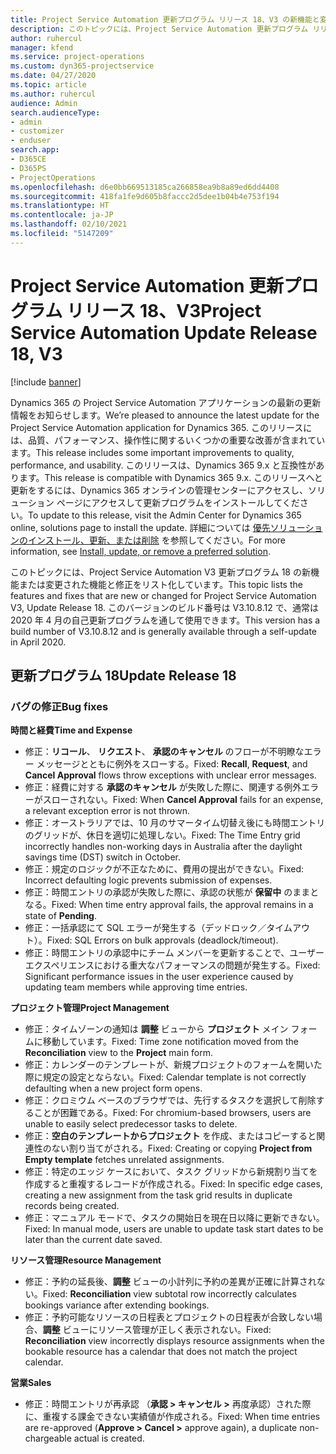 ```yaml
---
title: Project Service Automation 更新プログラム リリース 18、V3 の新機能と変更点
description: このトピックには、Project Service Automation 更新プログラム リリース 18、V3 で利用可能な機能と修正をリスト化しています。
author: ruhercul
manager: kfend
ms.service: project-operations
ms.custom: dyn365-projectservice
ms.date: 04/27/2020
ms.topic: article
ms.author: ruhercul
audience: Admin
search.audienceType:
- admin
- customizer
- enduser
search.app:
- D365CE
- D365PS
- ProjectOperations
ms.openlocfilehash: d6e0bb669513185ca266858ea9b8a89ed6dd4408
ms.sourcegitcommit: 418fa1fe9d605b8faccc2d5dee1b04b4e753f194
ms.translationtype: HT
ms.contentlocale: ja-JP
ms.lasthandoff: 02/10/2021
ms.locfileid: "5147209"
---
```

# <a name="project-service-automation-update-release-18-v3"></a><span data-ttu-id="68525-103">Project Service Automation 更新プログラム リリース 18、V3</span><span class="sxs-lookup"><span data-stu-id="68525-103">Project Service Automation Update Release 18, V3</span></span>

[!include [banner](../includes/psa-now-project-operations.md)]

<span data-ttu-id="68525-104">Dynamics 365 の Project Service Automation アプリケーションの最新の更新情報をお知らせします。</span><span class="sxs-lookup"><span data-stu-id="68525-104">We’re pleased to announce the latest update for the Project Service Automation application for Dynamics 365.</span></span> <span data-ttu-id="68525-105">このリリースには、品質、パフォーマンス、操作性に関するいくつかの重要な改善が含まれています。</span><span class="sxs-lookup"><span data-stu-id="68525-105">This release includes some important improvements to quality, performance, and usability.</span></span> <span data-ttu-id="68525-106">このリリースは、Dynamics 365 9.x と互換性があります。</span><span class="sxs-lookup"><span data-stu-id="68525-106">This release is compatible with Dynamics 365 9.x.</span></span> <span data-ttu-id="68525-107">このリリースへと更新をするには、Dynamics 365 オンラインの管理センターにアクセスし、ソリューション ページにアクセスして更新プログラムをインストールしてください。</span><span class="sxs-lookup"><span data-stu-id="68525-107">To update to this release, visit the Admin Center for Dynamics 365 online, solutions page to install the update.</span></span> <span data-ttu-id="68525-108">詳細については [優先ソリューションのインストール、更新、または削除](https://docs.microsoft.com/power-platform/admin/install-remove-preferred-solution) を参照してください。</span><span class="sxs-lookup"><span data-stu-id="68525-108">For more information, see [Install, update, or remove a preferred solution](https://docs.microsoft.com/power-platform/admin/install-remove-preferred-solution).</span></span>

<span data-ttu-id="68525-109">このトピックには、Project Service Automation V3 更新プログラム 18 の新機能または変更された機能と修正をリスト化しています。</span><span class="sxs-lookup"><span data-stu-id="68525-109">This topic lists the features and fixes that are new or changed for Project Service Automation V3, Update Release 18.</span></span> <span data-ttu-id="68525-110">このバージョンのビルド番号は V3.10.8.12 で、通常は 2020 年 4 月の自己更新プログラムを通して使用できます。</span><span class="sxs-lookup"><span data-stu-id="68525-110">This version has a build number of V3.10.8.12 and is generally available through a self-update in April 2020.</span></span>

## <a name="update-release-18"></a><span data-ttu-id="68525-111">更新プログラム 18</span><span class="sxs-lookup"><span data-stu-id="68525-111">Update Release 18</span></span>

### <a name="bug-fixes"></a><span data-ttu-id="68525-112">バグの修正</span><span class="sxs-lookup"><span data-stu-id="68525-112">Bug fixes</span></span>

<span data-ttu-id="68525-113">**時間と経費**</span><span class="sxs-lookup"><span data-stu-id="68525-113">**Time and Expense**</span></span>

- <span data-ttu-id="68525-114">修正：**リコール**、 **リクエスト**、 **承認のキャンセル** のフローが不明瞭なエラー メッセージとともに例外をスローする。</span><span class="sxs-lookup"><span data-stu-id="68525-114">Fixed: **Recall**, **Request**, and **Cancel Approval** flows throw exceptions with unclear error messages.</span></span>
- <span data-ttu-id="68525-115">修正：経費に対する **承認のキャンセル** が失敗した際に、関連する例外エラーがスローされない。</span><span class="sxs-lookup"><span data-stu-id="68525-115">Fixed: When **Cancel Approval** fails for an expense, a relevant exception error is not thrown.</span></span>
- <span data-ttu-id="68525-116">修正：オーストラリアでは、10 月のサマータイム切替え後にも時間エントリのグリッドが、休日を適切に処理しない。</span><span class="sxs-lookup"><span data-stu-id="68525-116">Fixed: The Time Entry grid incorrectly handles non-working days in Australia after the daylight savings time (DST) switch in October.</span></span>
- <span data-ttu-id="68525-117">修正：規定のロジックが不正なために、費用の提出ができない。</span><span class="sxs-lookup"><span data-stu-id="68525-117">Fixed: Incorrect defaulting logic prevents submission of expenses.</span></span>
- <span data-ttu-id="68525-118">修正：時間エントリの承認が失敗した際に、承認の状態が **保留中** のままとなる。</span><span class="sxs-lookup"><span data-stu-id="68525-118">Fixed: When time entry approval fails, the approval remains in a state of **Pending**.</span></span>
- <span data-ttu-id="68525-119">修正：一括承認にて SQL エラーが発生する（デッドロック／タイムアウト）。</span><span class="sxs-lookup"><span data-stu-id="68525-119">Fixed: SQL Errors on bulk approvals (deadlock/timeout).</span></span>
- <span data-ttu-id="68525-120">修正：時間エントリの承認中にチーム メンバーを更新することで、ユーザー エクスペリエンスにおける重大なパフォーマンスの問題が発生する。</span><span class="sxs-lookup"><span data-stu-id="68525-120">Fixed: Significant performance issues in the user experience caused by updating team members while approving time entries.</span></span>

<span data-ttu-id="68525-121">**プロジェクト管理**</span><span class="sxs-lookup"><span data-stu-id="68525-121">**Project Management**</span></span>

- <span data-ttu-id="68525-122">修正：タイムゾーンの通知は **調整** ビューから **プロジェクト** メイン フォームに移動しています。</span><span class="sxs-lookup"><span data-stu-id="68525-122">Fixed: Time zone notification moved from the **Reconciliation** view to the **Project** main form.</span></span>
- <span data-ttu-id="68525-123">修正：カレンダーのテンプレートが、新規プロジェクトのフォームを開いた際に規定の設定とならない。</span><span class="sxs-lookup"><span data-stu-id="68525-123">Fixed: Calendar template is not correctly defaulting when a new project form opens.</span></span>
- <span data-ttu-id="68525-124">修正：クロミウム ベースのブラウザでは、先行するタスクを選択して削除することが困難である。</span><span class="sxs-lookup"><span data-stu-id="68525-124">Fixed: For chromium-based browsers, users are unable to easily select predecessor tasks to delete.</span></span>
- <span data-ttu-id="68525-125">修正：**空白のテンプレートからプロジェクト** を作成、またはコピーすると関連性のない割り当てがされる。</span><span class="sxs-lookup"><span data-stu-id="68525-125">Fixed: Creating or copying **Project from Empty template** fetches unrelated assignments.</span></span>
- <span data-ttu-id="68525-126">修正：特定のエッジ ケースにおいて、タスク グリッドから新規割り当てを作成すると重複するレコードが作成される。</span><span class="sxs-lookup"><span data-stu-id="68525-126">Fixed: In specific edge cases, creating a new assignment from the task grid results in duplicate records being created.</span></span>
- <span data-ttu-id="68525-127">修正：マニュアル モードで、タスクの開始日を現在日以降に更新できない。</span><span class="sxs-lookup"><span data-stu-id="68525-127">Fixed: In manual mode, users are unable to update task start dates to be later than the current date saved.</span></span>

<span data-ttu-id="68525-128">**リソース管理**</span><span class="sxs-lookup"><span data-stu-id="68525-128">**Resource Management**</span></span>

- <span data-ttu-id="68525-129">修正：予約の延長後、**調整** ビューの小計列に予約の差異が正確に計算されない。</span><span class="sxs-lookup"><span data-stu-id="68525-129">Fixed: **Reconciliation** view subtotal row incorrectly calculates bookings variance after extending bookings.</span></span>
- <span data-ttu-id="68525-130">修正：予約可能なリソースの日程表とプロジェクトの日程表が合致しない場合、**調整** ビューにリソース管理が正しく表示されない。</span><span class="sxs-lookup"><span data-stu-id="68525-130">Fixed: **Reconciliation** view incorrectly displays resource assignments when the bookable resource has a calendar that does not match the project calendar.</span></span>

<span data-ttu-id="68525-131">**営業**</span><span class="sxs-lookup"><span data-stu-id="68525-131">**Sales**</span></span>

- <span data-ttu-id="68525-132">修正：時間エントリが再承認 （**承認 > キャンセル >** 再度承認）された際に、重複する課金できない実績値が作成される。</span><span class="sxs-lookup"><span data-stu-id="68525-132">Fixed: When time entries are re-approved (**Approve > Cancel >** approve again), a duplicate non-chargeable actual is created.</span></span>
